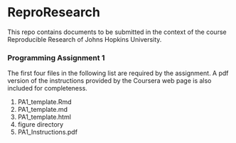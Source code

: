 ReproResearch
=============

This repo contains documents to be submitted in the context of the course Reproducible Research of Johns Hopkins University.

### Programming Assignment 1

The first four files in the following list are required by the assignment. A pdf version of the instructions provided by the Coursera web page is also included for completeness.

1. PA1_template.Rmd 
2. PA1_template.md
3. PA1_template.html 
4. figure directory
4. PA1_Instructions.pdf



